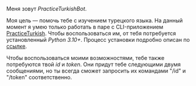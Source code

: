 Меня зовут *PracticeTurkishBot*\. 

Моя цель — помочь тебе с изучением турецкого языка\. На данный момент я умею только работать в паре с CLI\-приложением [PracticeTurkish](https://github.com/FadeevEgor/PracticeTurkish)\. Чтобы воспользоваться им, от тебя потребуется установленный *Python 3\.10\+*\. Процесс установки подробно описан по [ссылке](https://github.com/FadeevEgor/PracticeTurkish/blob/main/README.md#installation)\. 

Чтобы воспользоваться моими возможностями, тебе также потребуются твой *id* и *token*\. Они придут тебе следующими двумя сообщениями, но ты всегда сможет запросить их командами "/id" и "/token" соответственно\.  